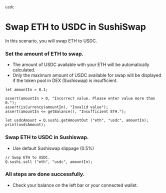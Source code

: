 ```meta-Currency
usdc
```

# Swap ETH to USDC in SushiSwap

In this scenario, you will swap ETH to USDC.

### Set the amount of ETH to swap.

- The amount of USDC available with your ETH will be automatically calculated.
- Only the maximum amount of USDC available for swap will be displayed if the token pool in DEX (Sushiswap) is insufficient.

```input-Dynamic ETH
let amountIn = 0.1;
```

```input-Verify
assert(amountIn > 0, "Incorrect value. Please enter value more than 0.");
assert(isCurrency(amountIn), "Invalid value");
assert(amountIn <= getBalance(), "Insufficient ETH.");
```

```output-Dynamic USDC
let usdcAmount = Q.sushi.getAmountOut ("eth", "usdc", amountIn);
print(usdcAmount);
```

### Swap ETH to USDC in Sushiswap.

- Use default Sushiswap slippage (0.5%)

```taster
// Swap ETH to USDC.
Q.sushi.sell ("eth", "usdc", amountIn);
```

### All steps are done successfully.

- Check your balance on the left bar or your connected wallet.
